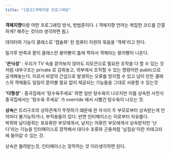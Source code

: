 ```yaml
---
title: "[얄코]객체지향 프로그래밍"
---
```


**객체지향**이랑 어떤 프로그래밍 방식, 방법론이다. ( 객체지향 언어는 복잡한 코드를 간결하게? 해주는 것이라 생각하면 됨.)<br/> 

데이터와 기능이 클래스로 '캡슐화' 된 컴퓨터 자원의 묶음을 '객체'라고 한다.<br/>

밀가루 반죽과 팥이 클래스란 붕어빵이 틀에 찍혀서 객체라는 붕어빵이 나온다.<br/>

**'은닉성'**  :  우리가 TV 속을 뜯어보지 않아도 리모콘으로 필요한 조작을 다 할 수 있는 것처럼 내부구조는 private 로 감춰놓고,  외부에서 조작할 수 있는 명령어만 public으로 공개해놓는다. 이로서 바깥의 간섭으로 발생하는 오류를 방지할 수 있고 남이 만든 클래스의 객체들도 일일이 뜯어볼 필요 없이 제공되는 기능들을 그대로 사용할 수 있는것<br/>

**'다형성'** : 중국집에서 '탕수육주세요' 하면 일반 탕수육이  나오지만 이를 상속한 사천식 중국집에서는 '탕수육 주세요' 가 override 돼서 시뻘건 탕수육이 나오는 것.<br/>

**상속**은 트리구조의 상하관계가 뚜렷하기 떄문에 한 자식이 두 부모로부터 상속받는게 언어마다 불가능하거나, 부작용들이 있다. 반면 인터페이스는 이로부터 자유롭다.<br/>
박쥐와 날다람쥐는 포유류란 부모에게서, 날치는 어류란 부모에게서 상속받지만 '난다'라는 기능을 인터페이스로 장착해서 대다수 조류와 곤충처럼 '날짐승'이란 카테고리에 들어갈 수 있는 것.<br/>

상속은 물려받는것, 인터페이스는 장착하는 것 이라생각하면 된다.<br/>
